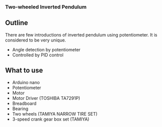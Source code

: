 ### Two-wheeled Inverted Pendulum

## Outline
There are few introductions of inverted pendulum using potentiometer. It is considered to be very unique.
* Angle detection by potentiometer
* Controlled by PID control

## What to use
* Arduino nano
* Potentiometer
* Motor
* Motor Driver (TOSHIBA TA7291P)
* Breadboard
* Bearing
* Two wheels (TAMIYA NARROW TIRE SET)
* 3-speed crank gear box set (TAMIYA)

